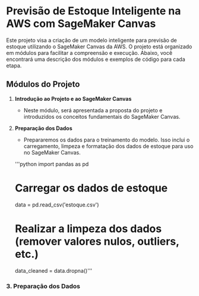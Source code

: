# Previsão de Estoque Inteligente na AWS com SageMaker Canvas

Este projeto visa a criação de um modelo inteligente para previsão de estoque utilizando o SageMaker Canvas da AWS. O projeto está organizado em módulos para facilitar a compreensão e execução. Abaixo, você encontrará uma descrição dos módulos e exemplos de código para cada etapa.

## Módulos do Projeto

1. **Introdução ao Projeto e ao SageMaker Canvas**
   - Neste módulo, será apresentada a proposta do projeto e introduzidos os conceitos fundamentais do SageMaker Canvas.

2. **Preparação dos Dados**
   - Prepararemos os dados para o treinamento do modelo. Isso inclui o carregamento, limpeza e formatação dos dados de estoque para uso no SageMaker Canvas.

   '''python
   import pandas as pd

   # Carregar os dados de estoque
   data = pd.read_csv('estoque.csv')

   # Realizar a limpeza dos dados (remover valores nulos, outliers, etc.)
   data_cleaned = data.dropna()'''
   
### 3. Preparação dos Dados

